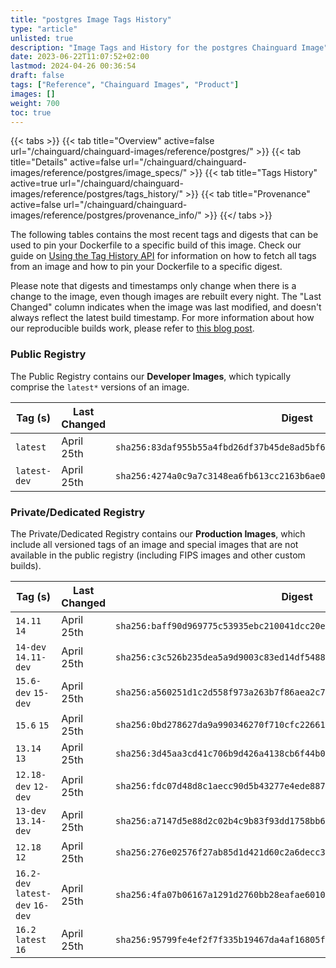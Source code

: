 ```yaml
---
title: "postgres Image Tags History"
type: "article"
unlisted: true
description: "Image Tags and History for the postgres Chainguard Image"
date: 2023-06-22T11:07:52+02:00
lastmod: 2024-04-26 00:36:54
draft: false
tags: ["Reference", "Chainguard Images", "Product"]
images: []
weight: 700
toc: true
---
```


{{< tabs >}}
{{< tab title="Overview" active=false url="/chainguard/chainguard-images/reference/postgres/" >}}
{{< tab title="Details" active=false url="/chainguard/chainguard-images/reference/postgres/image_specs/" >}}
{{< tab title="Tags History" active=true url="/chainguard/chainguard-images/reference/postgres/tags_history/" >}}
{{< tab title="Provenance" active=false url="/chainguard/chainguard-images/reference/postgres/provenance_info/" >}}
{{</ tabs >}}

The following tables contains the most recent tags and digests that can be used to pin your Dockerfile to a specific build of this image. Check our guide on [Using the Tag History API](/chainguard/chainguard-images/using-the-tag-history-api/) for information on how to fetch all tags from an image and how to pin your Dockerfile to a specific digest.

Please note that digests and timestamps only change when there is a change to the image, even though images are rebuilt every night. The "Last Changed" column indicates when the image was last modified, and doesn't always reflect the latest build timestamp. For more information about how our reproducible builds work, please refer to [this blog post](https://www.chainguard.dev/unchained/reproducing-chainguards-reproducible-image-builds).

### Public Registry
The Public Registry contains our **Developer Images**, which typically comprise the `latest*` versions of an image.

| Tag (s)       | Last Changed | Digest                                                                    |
|---------------|--------------|---------------------------------------------------------------------------|
|  `latest`     | April 25th   | `sha256:83daf955b55a4fbd26df37b45de8ad5bf635a8731a6aeb7248beea854e839b7e` |
|  `latest-dev` | April 25th   | `sha256:4274a0c9a7c3148ea6fb613cc2163b6ae03b7a15c237f25818708cae89705acf` |


### Private/Dedicated Registry
The Private/Dedicated Registry contains our **Production Images**, which include all versioned tags of an image and special images that are not available in the public registry (including FIPS images and other custom builds).

| Tag (s)                           | Last Changed | Digest                                                                    |
|-----------------------------------|--------------|---------------------------------------------------------------------------|
|  `14.11` `14`                     | April 25th   | `sha256:baff90d969775c53935ebc210041dcc20e16423f18736c826d934d5b93145fde` |
|  `14-dev` `14.11-dev`             | April 25th   | `sha256:c3c526b235dea5a9d9003c83ed14df54881194d2ffd6046ea468aea397d61190` |
|  `15.6-dev` `15-dev`              | April 25th   | `sha256:a560251d1c2d558f973a263b7f86aea2c75c8c508a49489e760a6daac627335d` |
|  `15.6` `15`                      | April 25th   | `sha256:0bd278627da9a990346270f710cfc22661a0a73c84d0d7e97cfb34659cfe4ae3` |
|  `13.14` `13`                     | April 25th   | `sha256:3d45aa3cd41c706b9d426a4138cb6f44b0f71757299598fedc4e95590ff9047a` |
|  `12.18-dev` `12-dev`             | April 25th   | `sha256:fdc07d48d8c1aecc90d5b43277e4ede887ddab3e43a6ade8ae45f7e0e53db980` |
|  `13-dev` `13.14-dev`             | April 25th   | `sha256:a7147d5e88d2c02b4c9b83f93dd1758bb611604d5241e3fd7fb7d2abeba1084d` |
|  `12.18` `12`                     | April 25th   | `sha256:276e02576f27ab85d1d421d60c2a6decc3660818407f836c397c08ed71dc8b17` |
|  `16.2-dev` `latest-dev` `16-dev` | April 25th   | `sha256:4fa07b06167a1291d2760bb28eafae60106ceda603249fe94a3532b799b10483` |
|  `16.2` `latest` `16`             | April 25th   | `sha256:95799fe4ef2f7f335b19467da4af16805f465fceb8fb244810c52ed0812775a9` |

